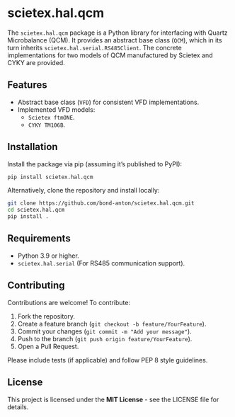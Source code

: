 # scietex.hal.qcm

The `scietex.hal.qcm` package is a Python library for interfacing with Quartz Microbalance (QCM).
It provides an abstract base class (`QCM`), which in its turn inherits `scietex.hal.serial.RS485Client`.
The concrete implementations for two models of QCM manufactured by Scietex and CYKY are provided.

## Features
- Abstract base class (`VFD`) for consistent VFD implementations.
- Implemented VFD models:
  - `Scietex ftmONE`.
  - `CYKY TM106B`.

## Installation
Install the package via pip (assuming it’s published to PyPI):
```bash
pip install scietex.hal.qcm
```

Alternatively, clone the repository and install locally:
```bash
git clone https://github.com/bond-anton/scietex.hal.qcm.git
cd scietex.hal.qcm
pip install .
```

## Requirements

 - Python 3.9 or higher.
 - `scietex.hal.serial` (For RS485 communication support).

## Contributing

Contributions are welcome! To contribute:

1. Fork the repository.
2. Create a feature branch (`git checkout -b feature/YourFeature`).
3. Commit your changes (`git commit -m "Add your message"`).
4. Push to the branch (`git push origin feature/YourFeature`).
5. Open a Pull Request.

Please include tests (if applicable) and follow PEP 8 style guidelines.

## License

This project is licensed under the **MIT License** - see the LICENSE file for details.
